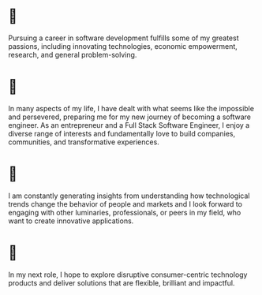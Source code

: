 # 🔭

Pursuing a career in software development fulfills some of my greatest passions, including innovating technologies, economic empowerment, research, and general problem-solving.

# 🌱

In many aspects of my life, I have dealt with what seems like the impossible and persevered, preparing me for my new journey of becoming a software engineer. As an entrepreneur and a Full Stack Software Engineer, I enjoy a diverse range of interests and fundamentally love to build companies, communities, and transformative experiences.

# 👯

I am constantly generating insights from understanding how technological trends change the behavior of people and markets and I look forward to engaging with other luminaries, professionals, or peers in my field, who want to create innovative applications.

# 🤔

In my next role, I hope to explore disruptive consumer-centric technology products and deliver solutions that are flexible, brilliant and impactful.

<!--
**salrey/salrey** is a ✨ _special_ ✨ repository because its `README.md` (this file) appears on your GitHub profile.

Here are some ideas to get you started:

-  I’m currently working on ...
- 🌱 I’m currently learning ...
- 👯 I’m looking to collaborate on ...
- 🤔 I’m looking for help with ...
- 💬 Ask me about ...
- 📫 How to reach me: ...
- 😄 Pronouns: ...
- ⚡ Fun fact: ...
-->
